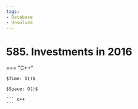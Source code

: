 ```yaml
---
tags:
- Database
- Unsolved
---
```



# 585. Investments in 2016

=== "C++"

    $Time: O()$

    $Space: O()$

    ``` c++
    ```